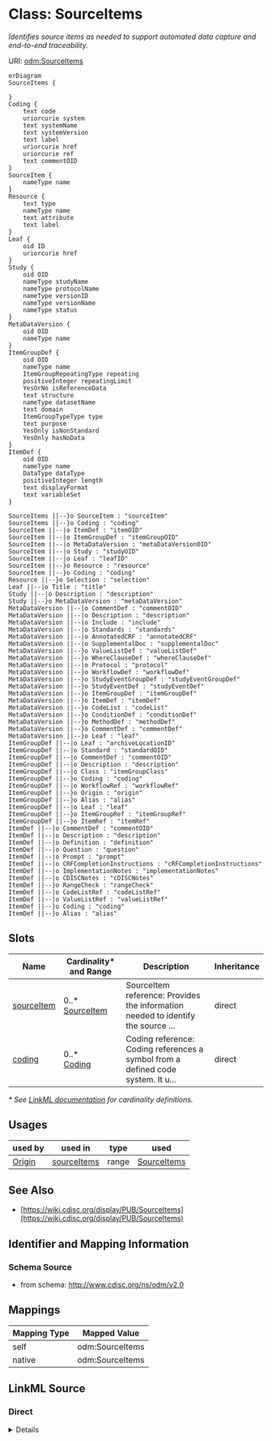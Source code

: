 # Class: SourceItems

_Identifies source items as needed to support automated data capture and end-to-end traceability._




URI: [odm:SourceItems](http://www.cdisc.org/ns/odm/v2.0/SourceItems)


```mermaid
erDiagram
SourceItems {

}
Coding {
    text code  
    uriorcurie system  
    text systemName  
    text systemVersion  
    text label  
    uriorcurie href  
    uriorcurie ref  
    text commentOID  
}
SourceItem {
    nameType name  
}
Resource {
    text type  
    nameType name  
    text attribute  
    text label  
}
Leaf {
    oid ID  
    uriorcurie href  
}
Study {
    oid OID  
    nameType studyName  
    nameType protocolName  
    nameType versionID  
    nameType versionName  
    nameType status  
}
MetaDataVersion {
    oid OID  
    nameType name  
}
ItemGroupDef {
    oid OID  
    nameType name  
    ItemGroupRepeatingType repeating  
    positiveInteger repeatingLimit  
    YesOrNo isReferenceData  
    text structure  
    nameType datasetName  
    text domain  
    ItemGroupTypeType type  
    text purpose  
    YesOnly isNonStandard  
    YesOnly hasNoData  
}
ItemDef {
    oid OID  
    nameType name  
    DataType dataType  
    positiveInteger length  
    text displayFormat  
    text variableSet  
}

SourceItems ||--}o SourceItem : "sourceItem"
SourceItems ||--}o Coding : "coding"
SourceItem ||--|o ItemDef : "itemOID"
SourceItem ||--|o ItemGroupDef : "itemGroupOID"
SourceItem ||--|o MetaDataVersion : "metaDataVersionOID"
SourceItem ||--|o Study : "studyOID"
SourceItem ||--|o Leaf : "leafID"
SourceItem ||--}o Resource : "resource"
SourceItem ||--}o Coding : "coding"
Resource ||--}o Selection : "selection"
Leaf ||--|o Title : "title"
Study ||--|o Description : "description"
Study ||--}o MetaDataVersion : "metaDataVersion"
MetaDataVersion ||--|o CommentDef : "commentOID"
MetaDataVersion ||--|o Description : "description"
MetaDataVersion ||--|o Include : "include"
MetaDataVersion ||--|o Standards : "standards"
MetaDataVersion ||--|o AnnotatedCRF : "annotatedCRF"
MetaDataVersion ||--|o SupplementalDoc : "supplementalDoc"
MetaDataVersion ||--}o ValueListDef : "valueListDef"
MetaDataVersion ||--}o WhereClauseDef : "whereClauseDef"
MetaDataVersion ||--|o Protocol : "protocol"
MetaDataVersion ||--}o WorkflowDef : "workflowDef"
MetaDataVersion ||--}o StudyEventGroupDef : "studyEventGroupDef"
MetaDataVersion ||--}o StudyEventDef : "studyEventDef"
MetaDataVersion ||--}o ItemGroupDef : "itemGroupDef"
MetaDataVersion ||--}o ItemDef : "itemDef"
MetaDataVersion ||--}o CodeList : "codeList"
MetaDataVersion ||--}o ConditionDef : "conditionDef"
MetaDataVersion ||--}o MethodDef : "methodDef"
MetaDataVersion ||--}o CommentDef : "commentDef"
MetaDataVersion ||--}o Leaf : "leaf"
ItemGroupDef ||--|o Leaf : "archiveLocationID"
ItemGroupDef ||--|o Standard : "standardOID"
ItemGroupDef ||--|o CommentDef : "commentOID"
ItemGroupDef ||--|o Description : "description"
ItemGroupDef ||--|o Class : "itemGroupClass"
ItemGroupDef ||--}o Coding : "coding"
ItemGroupDef ||--|o WorkflowRef : "workflowRef"
ItemGroupDef ||--}o Origin : "origin"
ItemGroupDef ||--}o Alias : "alias"
ItemGroupDef ||--|o Leaf : "leaf"
ItemGroupDef ||--}o ItemGroupRef : "itemGroupRef"
ItemGroupDef ||--}o ItemRef : "itemRef"
ItemDef ||--|o CommentDef : "commentOID"
ItemDef ||--|o Description : "description"
ItemDef ||--|o Definition : "definition"
ItemDef ||--|o Question : "question"
ItemDef ||--|o Prompt : "prompt"
ItemDef ||--|o CRFCompletionInstructions : "cRFCompletionInstructions"
ItemDef ||--|o ImplementationNotes : "implementationNotes"
ItemDef ||--|o CDISCNotes : "cDISCNotes"
ItemDef ||--}o RangeCheck : "rangeCheck"
ItemDef ||--|o CodeListRef : "codeListRef"
ItemDef ||--|o ValueListRef : "valueListRef"
ItemDef ||--}o Coding : "coding"
ItemDef ||--}o Alias : "alias"

```



<!-- no inheritance hierarchy -->


## Slots

| Name | Cardinality* and Range | Description | Inheritance |
| ---  | --- | --- | --- |
| [sourceItem](sourceItem.md) | 0..* <br/> [SourceItem](SourceItem.md) | SourceItem reference: Provides the information needed to identify the source ... | direct |
| [coding](coding.md) | 0..* <br/> [Coding](Coding.md) | Coding reference: Coding references a symbol from a defined code system. It u... | direct |

_* See [LinkML documentation](https://linkml.io/linkml/schemas/slots.html#slot-cardinality) for cardinality definitions._




## Usages

| used by | used in | type | used |
| ---  | --- | --- | --- |
| [Origin](Origin.md) | [sourceItems](sourceItems.md) | range | [SourceItems](SourceItems.md) |






## See Also

* [https://wiki.cdisc.org/display/PUB/SourceItems](https://wiki.cdisc.org/display/PUB/SourceItems)

## Identifier and Mapping Information







### Schema Source


* from schema: http://www.cdisc.org/ns/odm/v2.0





## Mappings

| Mapping Type | Mapped Value |
| ---  | ---  |
| self | odm:SourceItems |
| native | odm:SourceItems |





## LinkML Source

<!-- TODO: investigate https://stackoverflow.com/questions/37606292/how-to-create-tabbed-code-blocks-in-mkdocs-or-sphinx -->

### Direct

<details>
```yaml
name: SourceItems
description: Identifies source items as needed to support automated data capture and
  end-to-end traceability.
from_schema: http://www.cdisc.org/ns/odm/v2.0
see_also:
- https://wiki.cdisc.org/display/PUB/SourceItems
rank: 1000
slots:
- sourceItem
- coding
slot_usage:
  sourceItem:
    name: sourceItem
    multivalued: true
    domain_of:
    - SourceItems
    range: SourceItem
    inlined: true
    inlined_as_list: true
  coding:
    name: coding
    multivalued: true
    domain_of:
    - StudyEventGroupDef
    - StudyEventDef
    - ItemGroupDef
    - Origin
    - SourceItems
    - SourceItem
    - ItemDef
    - CodeList
    - CodeListItem
    - StudyIndication
    - StudyIntervention
    - StudyTargetPopulation
    - StudyParameter
    - ParameterValue
    - Criterion
    - Annotation
    range: Coding
    inlined: true
    inlined_as_list: true
class_uri: odm:SourceItems

```
</details>

### Induced

<details>
```yaml
name: SourceItems
description: Identifies source items as needed to support automated data capture and
  end-to-end traceability.
from_schema: http://www.cdisc.org/ns/odm/v2.0
see_also:
- https://wiki.cdisc.org/display/PUB/SourceItems
rank: 1000
slot_usage:
  sourceItem:
    name: sourceItem
    multivalued: true
    domain_of:
    - SourceItems
    range: SourceItem
    inlined: true
    inlined_as_list: true
  coding:
    name: coding
    multivalued: true
    domain_of:
    - StudyEventGroupDef
    - StudyEventDef
    - ItemGroupDef
    - Origin
    - SourceItems
    - SourceItem
    - ItemDef
    - CodeList
    - CodeListItem
    - StudyIndication
    - StudyIntervention
    - StudyTargetPopulation
    - StudyParameter
    - ParameterValue
    - Criterion
    - Annotation
    range: Coding
    inlined: true
    inlined_as_list: true
attributes:
  sourceItem:
    name: sourceItem
    description: 'SourceItem reference: Provides the information needed to identify
      the source metadata.'
    from_schema: http://www.cdisc.org/ns/odm/v2.0
    rank: 1000
    multivalued: true
    alias: sourceItem
    owner: SourceItems
    domain_of:
    - SourceItems
    range: SourceItem
    inlined: true
    inlined_as_list: true
  coding:
    name: coding
    description: 'Coding reference: Coding references a symbol from a defined code
      system. It uses a code defined in a terminology system to associate semantics
      with a given term, codelist, variable, or group of variables. The presence of
      a Coding element associates a meaning to its parent element. Including multiple
      Coding elements for a given parent indicates synonymous meanings provided by
      different code systems or code system versions.'
    from_schema: http://www.cdisc.org/ns/odm/v2.0
    rank: 1000
    multivalued: true
    alias: coding
    owner: SourceItems
    domain_of:
    - StudyEventGroupDef
    - StudyEventDef
    - ItemGroupDef
    - Origin
    - SourceItems
    - SourceItem
    - ItemDef
    - CodeList
    - CodeListItem
    - StudyIndication
    - StudyIntervention
    - StudyTargetPopulation
    - StudyParameter
    - ParameterValue
    - Criterion
    - Annotation
    range: Coding
    inlined: true
    inlined_as_list: true
class_uri: odm:SourceItems

```
</details>